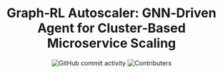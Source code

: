 <h1 align="center">Graph‑RL Autoscaler: GNN‑Driven Agent for Cluster‑Based Microservice Scaling</h1>

<div align="center">
  <img src="https://img.shields.io/github/commit-activity/t/SlyPex/graph-gym-hpa" alt="GitHub commit activity">
  <img src="https://img.shields.io/github/contributors/SlyPex/graph-gym-hpa" alt="Contributers">
</div>
